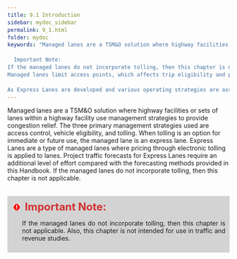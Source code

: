 ```yaml
---
title: 9.1 Introduction
sidebar: mydoc_sidebar
permalink: 9_1.html
folder: mydoc
keywords: "Managed lanes are a TSM&O solution where highway facilities or sets of lanes within a highway facility use management strategies to provide congestion relief. The three primary management strategies used are access control, vehicle eligibility, and tolling. When tolling is an option for immediate or future use, the managed lane is an express lane. Express Lanes are a type of managed lanes where pricing through electronic tolling is applied to lanes. Project traffic forecasts for Express Lanes require an additional level of effort compared with the forecasting methods provided in this Handbook. If the managed lanes do not incorporate tolling, then this chapter is not applicable.

  Important Note:
If the managed lanes do not incorporate tolling, then this chapter is not applicable. Also, this chapter is not intended for use in traffic and revenue studies.
Managed lanes limit access points, which affects trip eligibility and potential demand for the facility. In addition, since Express Lanes use tolling to manage congestion, there is varying demand for the facility. As such, Express Lanes traffic cannot be forecasted using a typical project traffic forecast procedure that applies Standard K and D factors to AADTs. This chapter provides general discussions on unique issues in the Express Lanes project development process and offers guidance on the methodologies and processes for project traffic development.

As Express Lanes are developed and various operating strategies are assessed around the state, it is apparent that the complexity of the Express Lanes operations is greater than those of the traditional roadways. FDOT has developed a Managed Lanes Guidebook to provide guidance on the planning and implementation processes of managed lanes projects and associated technical, organizational, and outreach requirements. The intent of this chapter of the Project Traffic Forecasting Handbook is to supplement the FDOT Managed Lanes Guidebook and provide additional guidance on the development of project traffic during the project development process for Express Lanes. This chapter is not intended for use in traffic and revenue studies."
---
```



<style>
  div{text-align: justify;}
</style>


Managed lanes are a TSM&O solution where highway facilities or sets of lanes within a highway
facility use management strategies to provide congestion relief. The three primary management
strategies used are access control, vehicle eligibility, and tolling. When tolling is an option for
immediate or future use, the managed lane is an express lane. Express Lanes are a type of managed
lanes where pricing through electronic tolling is applied to lanes. Project traffic forecasts for Express
Lanes require an additional level of effort compared with the forecasting methods provided in this
Handbook. If the managed lanes do not incorporate tolling, then this chapter is not applicable.
<div style="background:#D3D3D3; padding: 0.6rem; margin: 2rem 0">
<img src="images/RedWarning.png" style="max-width: 3%; margin-left:4px; "><font size = 5><b>&nbsp;&nbsp;<span style="color: #d32f2f;">Important Note:</span></b></font>
<ul>If the managed lanes do not incorporate tolling, then this chapter is not applicable.
Also, this chapter is not intended for use in traffic and revenue studies.</ul>
</div>